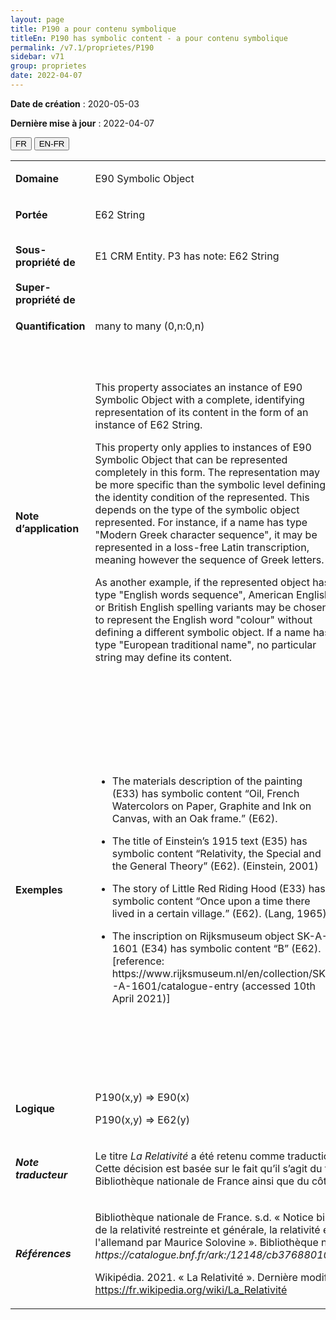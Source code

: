 ```yaml
---
layout: page
title: P190 a pour contenu symbolique
titleEn: P190 has symbolic content - a pour contenu symbolique
permalink: /v7.1/proprietes/P190
sidebar: v71
group: proprietes
date: 2022-04-07
---
```


**Date de création** : 2020-05-03

**Dernière mise à jour** : 2022-04-07

<div class="lang-buttons">
  <button id="fr" class="activate">FR</button>
  <button id="en-fr">EN-FR</button>
</div>

<table>
				<tbody>
				<tr>
					<td><strong>Domaine</strong></td>
					<td class="en"><p>E90 Symbolic Object</p>
							</td>
						<td><p><code class="language-plaintext highlighter-rouge">E90_Objet_symbolique</code> </p>
							</td>
						</tr>
					<tr>
					<td><strong>Portée</strong></td>
					<td class="en"><p>E62 String</p>
							</td>
						<td><p><code class="language-plaintext highlighter-rouge">E62_Chaîne_de_caractères</code></p>
							</td>
						</tr>
					<tr>
					<td><strong>Sous-propriété de</strong></td>
					<td class="en"><p>E1 CRM Entity. P3 has note: E62 String</p>
							</td>
						<td><p><code class="language-plaintext highlighter-rouge">E1_Entité_CRM</code>. <code class="language-plaintext highlighter-rouge">P3_a_pour_note</code> : <code class="language-plaintext highlighter-rouge">E62_Chaîne_de_caractères</code></p>
							</td>
						</tr>
					<tr>
					<td><strong>Super-propriété de</strong></td>
					<td class="en"><p></p>
							</td>
						<td><p></p>
							</td>
						</tr>
					<tr>
					<td><strong>Quantification</strong></td>
					<td class="en"><p>many to many (0,n:0,n)</p>
							</td>
						<td><p>plusieurs à plusieurs (0,n:0,n)</p>
							</td>
						</tr>
					<tr>
					<td><strong>Note d’application</strong></td>
					<td class="en"><p>This property associates an instance of E90 Symbolic Object with a complete, identifying representation of its content in the form of an instance of E62 String.</p>
							<p></p>
							<p>This property only applies to instances of E90 Symbolic Object that can be represented completely in this form. The representation may be more specific than the symbolic level defining the identity condition of the represented. This depends on the type of the symbolic object represented. For instance, if a name has type "Modern Greek character sequence", it may be represented in a loss-free Latin transcription, meaning however the sequence of Greek letters.</p>
							<p></p>
							<p>As another example, if the represented object has type "English words sequence", American English or British English spelling variants may be chosen to represent the English word "colour" without defining a different symbolic object. If a name has type "European traditional name", no particular string may define its content.</p>
							</td>
						<td><p>Cette propriété associe une instance de <code class="language-plaintext highlighter-rouge">E90_Objet_symbolique</code> avec une représentation complète et identifiable de son contenu sous la forme d’une instance de <code class="language-plaintext highlighter-rouge">E62_Chaîne_de_caractères</code>.</p>
							<p></p>
							<p>Cette propriété ne s’applique qu’aux instances de <code class="language-plaintext highlighter-rouge">E90_Objet_symbolique</code> qui peuvent être complètement représentées sous cette forme. La représentation peut être plus spécifique que le niveau symbolique définissant la condition identitaire de l’objet représenté. Cela dépend du type d’objet symbolique représenté. Par exemple, si un nom a pour type « séquence de caractères en grec moderne », il peut être représenté par une transcription en alphabet latin sans perte de sens, signifiant la séquence de lettres grecques.</p>
							<p></p>
							<p>Selon un autre exemple, si l’objet représenté a pour type « séquence de mots anglais », les variantes orthographiques d’anglais américain ou d’anglais britannique peuvent être choisies pour représenter le mot anglais « colour », sans devoir recourir à un objet symbolique différent. Si un nom a pour type « nom traditionnel européen », aucune chaîne de caractères particulière ne peut définir son contenu.</p>
							</td>
						</tr>
					<tr>
					<td><strong>Exemples</strong></td>
					<td class="en"><ul><li><p>The materials description of the painting (E33) has symbolic content “Oil, French Watercolors on Paper, Graphite and Ink on Canvas, with an Oak frame.” (E62).</p>
							</li>
									<li><p>The title of Einstein’s 1915 text (E35) has symbolic content “Relativity, the Special and the General Theory” (E62). (Einstein, 2001)</p>
							</li>
										<li><p>The story of Little Red Riding Hood (E33) has symbolic content “Once upon a time there lived in a certain village.” (E62). (Lang, 1965)</p>
							</li>
										<li><p>The inscription on Rijksmuseum object SK-A-1601 (E34) has symbolic content “B” (E62). [reference: https://www.rijksmuseum.nl/en/collection/SK-A-1601/catalogue-entry (accessed 10th April 2021)]</p>
							</li></ul>
										</td>
						<td><ul><li><p>La description des matériaux de l'œuvre peinte (<code class="language-plaintext highlighter-rouge">E33_Objet_linguistique</code>) a pour contenu symbolique (<code class="language-plaintext highlighter-rouge">P190_a_pour_contenu_symbolique</code>) « Huile, aquarelle française sur papier, graphite et encre sur toile, avec cadre en chêne » (<code class="language-plaintext highlighter-rouge">E62_Chaîne_de_caractères</code>)</p>
							</li>
									<li><p>Le titre du texte d’Einstein rédigé en 1915 (<code class="language-plaintext highlighter-rouge">E35_Titre</code>) a pour contenu symbolique (<code class="language-plaintext highlighter-rouge">P190_a_pour_contenu_symbolique</code>) « La Relativité » (<code class="language-plaintext highlighter-rouge">E62_Chaîne_de_caractères</code>) (Einstein, 2001)</p>
							</li>
										<li><p>L’histoire du Petit chaperon rouge (<code class="language-plaintext highlighter-rouge">E33_Objet_linguistique</code>) a pour contenu symbolique (<code class="language-plaintext highlighter-rouge">P190_a_pour_contenu_symbolique</code>) « Il était une fois une petite fille de village » (<code class="language-plaintext highlighter-rouge">E62_Chaîne_de_caractères</code>) (Lang, 1965)</p>
							</li>
										<li><p>L’inscription sur l’objet SK-A-1601 du Rijksmuseum (<code class="language-plaintext highlighter-rouge">E34_Inscription</code>) a pour contenu symbolique (<code class="language-plaintext highlighter-rouge">P190_a_pour_contenu_symbolique</code>) « B » (<code class="language-plaintext highlighter-rouge">E62_Chaîne_de_caractères</code>) [référence: https://www.rijksmuseum.nl/en/collection/SK-A-1601/catalogue-entry (accédé le 7 mars 2022)]</p>
							</li></ul>
										</td>
						</tr>
					<tr>
					<td><strong>Logique</strong></td>
					<td class="en"><p>P190(x,y) ⇒ E90(x)</p>
							<p>P190(x,y) ⇒ E62(y)</p>
							</td>
						<td><p>P190(x,y) ⇒ E90(x)</p>
							<p>P190(x,y) ⇒ E62(y)</p>
							</td>
						</tr>
					<tr>
					<td><strong><em>Note traducteur</em></strong></td>
					<td colspan="2"><p>Le titre <em>La Relativité</em> a été retenu comme traduction de <em>Relativity, the Special and the General Theory</em>. Cette décision est basée sur le fait qu’il s’agit du titre de couverture en français retenu du côté de la Bibliothèque nationale de France ainsi que du côté de Wikipédia.</p>
							</td>
						</tr>
					<tr>
					<td><strong><em>Références</em></strong></td>
					<td colspan="2"><p>Bibliothèque nationale de France. s.d. « Notice bibliographique La relativité [Texte imprimé] : théorie de la relativité restreinte et générale, la relativité et le problème de l'espace / Albert Einstein ; trad. de l'allemand par Maurice Solovine ». Bibliothèque nationale de France. <em>https://catalogue.bnf.fr/ark:/12148/cb376880108</em></p>
							<p>Wikipédia. 2021. « La Relativité ». Dernière modification le 4 février 2022. <a href="https://fr.wikipedia.org/wiki/La_Relativité"><span class="underline">https://fr.wikipedia.org/wiki/La_Relativité</span></a><em></em></p>
							</td>
						</tr>
					</tbody>
				</table>
				